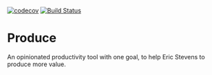 [![codecov](https://codecov.io/gh/ericjaystevens/produce/branch/main/graph/badge.svg?token=YM9C8B8SB5)](https://codecov.io/gh/ericjaystevens/produce)
[![Build Status](https://github.com/ericjaystevens/produce/actions/workflows/ci.yaml/badge.svg)](https://github.com/ericjaystevens/produce/actions)

# Produce

An opinionated productivity tool with one goal, to help Eric Stevens to produce more value.